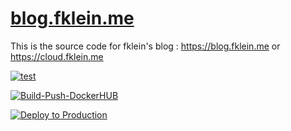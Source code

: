 # [blog.fklein.me](https://cloud.fklein.me)

This is the source code for fklein's blog : https://blog.fklein.me or https://cloud.fklein.me

 [![test](https://github.com/fklein82/cloud-server/workflows/test/badge.svg)](https://github.com/fklein82/cloud-server/actions?query=workflow%3Atest)

 [![Build-Push-DockerHUB](https://github.com/fklein82/cloud-server/actions/workflows/push-docker-image.yaml/badge.svg)](https://github.com/fklein82/cloud-server/actions/workflows/push-docker-image.yaml)

 [![Deploy to Production](https://github.com/fklein82/cloud-server/actions/workflows/aws-S3-upload.yml/badge.svg)](https://github.com/fklein82/cloud-server/actions/workflows/aws-S3-upload.yml)